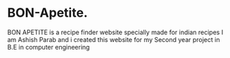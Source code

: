 # BON-Apetite.
BON APETITE is a recipe finder website specially made for indian recipes I am Ashish Parab and i created this website for my Second year project in B.E in computer engineering 
